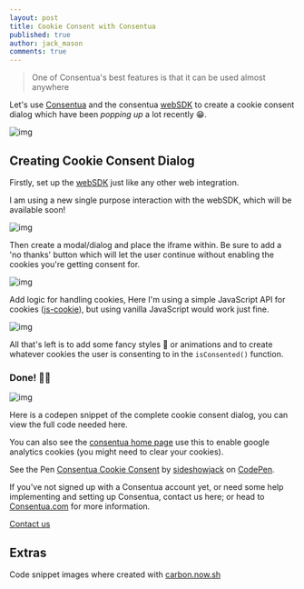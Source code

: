 ```yaml
---
layout: post
title: Cookie Consent with Consentua 
published: true
author: jack_mason
comments: true
---
```


>One of Consentua's best features is that it can be used almost anywhere

Let's use [Consentua](https://consentua.com) and the consentua [webSDK](https://websdk.consentua.com) to create a cookie consent dialog which have been *popping up* a lot recently 😁.

<img class="img-center" src="{{ site.baseurl }}/public/post_imgs/2018-07-10-Cookie-Consent-with-Consentua/consentua-cookie.jpg" alt="img">

## Creating Cookie Consent Dialog

Firstly, set up the [webSDK](https://websdk.consentua.com) just like any other web integration.

I am using a new single purpose interaction with the webSDK, which will be available soon!

<img class="img-center" src="{{ site.baseurl }}/public/post_imgs/2018-07-10-Cookie-Consent-with-Consentua/carbon-1.svg" alt="img">

Then create a modal/dialog and place the iframe within. Be sure to add a 'no thanks' button which will let the user continue without enabling the cookies you're getting consent for.

<img class="img-center" src="{{ site.baseurl }}/public/post_imgs/2018-07-10-Cookie-Consent-with-Consentua/carbon-2.svg" alt="img">

Add logic for handling cookies, Here I'm using a simple JavaScript API for cookies \([js-cookie](https://github.com/js-cookie/js-cookie)\), but using vanilla JavaScript would work just fine.

<img class="img-center" src="{{ site.baseurl }}/public/post_imgs/2018-07-10-Cookie-Consent-with-Consentua/carbon-3.png" alt="img">

All that's left is to add some fancy styles 🎨 or animations and to create whatever cookies the user is consenting to in the `isConsented()` function.

### Done! 🎉🎉

<img class="img-center" src="{{ site.baseurl }}/public/post_imgs/2018-07-10-Cookie-Consent-with-Consentua/consented.png" alt="img">

Here is a codepen snippet of the complete cookie consent dialog, you can view the full code needed here.

You can also see the [consentua home page](consentua) use this to enable google analytics cookies (you might need to clear your cookies).

<p data-height="700" data-theme-id="32866" data-slug-hash="BPaRRv" data-default-tab="result" data-user="sideshowjack" data-embed-version="2" data-pen-title="Consentua Cookie Consent" class="codepen">See the Pen <a href="https://codepen.io/sideshowjack/pen/BPaRRv/">Consentua Cookie Consent</a> by <a href="https://codepen.io/sideshowjack">sideshowjack</a> on <a href="https://codepen.io">CodePen</a>.</p>
<script async src="https://static.codepen.io/assets/embed/ei.js"></script>

If you've not signed up with a Consentua account yet, or need some help implementing and setting up Consentua, contact us here; or head to [Consentua.com](https://consentua.com) for more information.

<a class="btn btn-main" href="https://consentua.com/contact">Contact us</a>



## Extras

Code snippet images where created with [carbon.now.sh](https://carbon.now.sh)